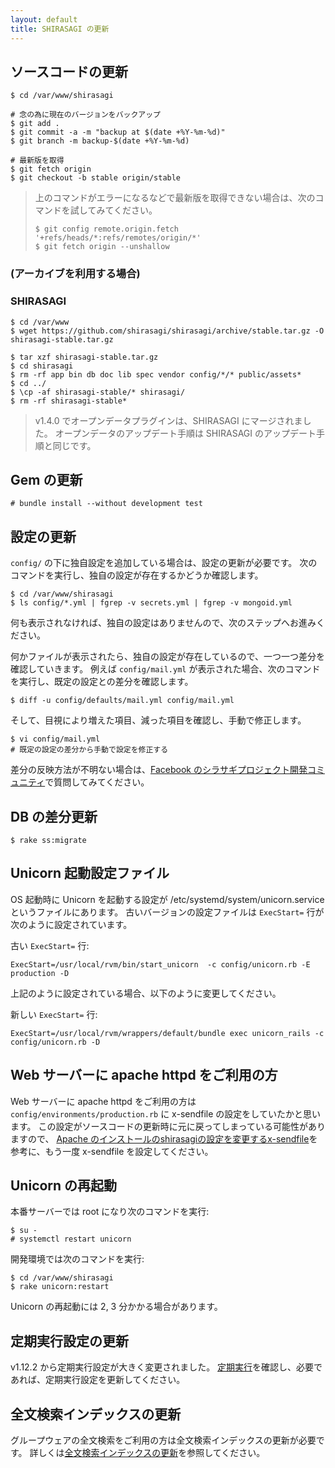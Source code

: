 ```yaml
---
layout: default
title: SHIRASAGI の更新
---
```


## ソースコードの更新

~~~
$ cd /var/www/shirasagi

# 念の為に現在のバージョンをバックアップ
$ git add .
$ git commit -a -m "backup at $(date +%Y-%m-%d)"
$ git branch -m backup-$(date +%Y-%m-%d)

# 最新版を取得
$ git fetch origin
$ git checkout -b stable origin/stable
~~~

> 上のコマンドがエラーになるなどで最新版を取得できない場合は、次のコマンドを試してみてください。
> 
> ~~~
> $ git config remote.origin.fetch '+refs/heads/*:refs/remotes/origin/*'
> $ git fetch origin --unshallow
> ~~~

### (アーカイブを利用する場合)

### SHIRASAGI

~~~
$ cd /var/www
$ wget https://github.com/shirasagi/shirasagi/archive/stable.tar.gz -O shirasagi-stable.tar.gz

$ tar xzf shirasagi-stable.tar.gz
$ cd shirasagi
$ rm -rf app bin db doc lib spec vendor config/*/* public/assets*
$ cd ../
$ \cp -af shirasagi-stable/* shirasagi/
$ rm -rf shirasagi-stable*
~~~

> v1.4.0 でオープンデータプラグインは、SHIRASAGI にマージされました。
> オープンデータのアップデート手順は SHIRASAGI のアップデート手順と同じです。

## Gem の更新

~~~
# bundle install --without development test
~~~

## 設定の更新

`config/` の下に独自設定を追加している場合は、設定の更新が必要です。
次のコマンドを実行し、独自の設定が存在するかどうか確認します。

~~~
$ cd /var/www/shirasagi
$ ls config/*.yml | fgrep -v secrets.yml | fgrep -v mongoid.yml
~~~

何も表示されなければ、独自の設定はありませんので、次のステップへお進みください。

何かファイルが表示されたら、独自の設定が存在しているので、一つ一つ差分を確認していきます。
例えば `config/mail.yml` が表示された場合、次のコマンドを実行し、既定の設定との差分を確認します。

~~~
$ diff -u config/defaults/mail.yml config/mail.yml
~~~

そして、目視により増えた項目、減った項目を確認し、手動で修正します。

~~~
$ vi config/mail.yml
# 既定の設定の差分から手動で設定を修正する
~~~

差分の反映方法が不明ない場合は、[Facebook のシラサギプロジェクト開発コミュニティ](https://www.facebook.com/groups/ssproj/)で質問してみてください。

## DB の差分更新

~~~
$ rake ss:migrate
~~~

## Unicorn 起動設定ファイル

OS 起動時に Unicorn を起動する設定が /etc/systemd/system/unicorn.service というファイルにあります。
古いバージョンの設定ファイルは `ExecStart=` 行が次のように設定されています。

古い `ExecStart=` 行:

~~~
ExecStart=/usr/local/rvm/bin/start_unicorn  -c config/unicorn.rb -E production -D
~~~

上記のように設定されている場合、以下のように変更してください。

新しい `ExecStart=` 行:

~~~
ExecStart=/usr/local/rvm/wrappers/default/bundle exec unicorn_rails -c config/unicorn.rb -D
~~~

## Web サーバーに apache httpd をご利用の方

Web サーバーに apache httpd をご利用の方は `config/environments/production.rb` に x-sendfile の設定をしていたかと思います。
この設定がソースコードの更新時に元に戻ってしまっている可能性がありますので、
[Apache のインストールのshirasagiの設定を変更するx-sendfile](/installation/apache.html#shirasagiの設定を変更するx-sendfile)を参考に、もう一度 x-sendfile を設定してください。

## Unicorn の再起動

本番サーバーでは root になり次のコマンドを実行:

~~~
$ su -
# systemctl restart unicorn
~~~

開発環境では次のコマンドを実行:

~~~
$ cd /var/www/shirasagi
$ rake unicorn:restart
~~~

Unicorn の再起動には 2, 3 分かかる場合があります。

## 定期実行設定の更新

v1.12.2 から定期実行設定が大きく変更されました。
[定期実行](/settings/cron.html)を確認し、必要であれば、定期実行設定を更新してください。

## 全文検索インデックスの更新

グループウェアの全文検索をご利用の方は全文検索インデックスの更新が必要です。
詳しくは[全文検索インデックスの更新](/updation/elasticsearch_index.html)を参照してください。
